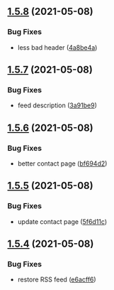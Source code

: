 ## [1.5.8](https://github.com/dds/bosabosa.org/compare/v1.5.7...v1.5.8) (2021-05-08)


### Bug Fixes

* less bad header ([4a8be4a](https://github.com/dds/bosabosa.org/commit/4a8be4ae6faa4a28470275f30d5a85d293133ee2))



## [1.5.7](https://github.com/dds/bosabosa.org/compare/v1.5.6...v1.5.7) (2021-05-08)


### Bug Fixes

* feed description ([3a91be9](https://github.com/dds/bosabosa.org/commit/3a91be9743adf329ef85f84697d52cace9fae6a7))



## [1.5.6](https://github.com/dds/bosabosa.org/compare/v1.5.5...v1.5.6) (2021-05-08)


### Bug Fixes

* better contact page ([bf694d2](https://github.com/dds/bosabosa.org/commit/bf694d273fbdfd40da236ed4aad04c46376ddd35))



## [1.5.5](https://github.com/dds/bosabosa.org/compare/v1.5.4...v1.5.5) (2021-05-08)


### Bug Fixes

* update contact page ([5f6d11c](https://github.com/dds/bosabosa.org/commit/5f6d11c5ccb6b75962f1c36af3ad1b83bfaa1083))



## [1.5.4](https://github.com/dds/bosabosa.org/compare/v1.5.3...v1.5.4) (2021-05-08)


### Bug Fixes

* restore RSS feed ([e6acff6](https://github.com/dds/bosabosa.org/commit/e6acff689e913b7ed8743adebc4c2bb878454478))



